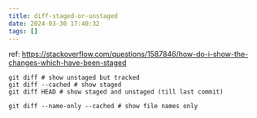 ```yaml
---
title: diff-staged-or-unstaged
date: 2024-03-30 17:40:32
tags: []
---
```

ref: https://stackoverflow.com/questions/1587846/how-do-i-show-the-changes-which-have-been-staged

```
git diff # show unstaged but tracked
git diff --cached # show staged
git diff HEAD # show staged and unstaged (till last commit)

git diff --name-only --cached # show file names only
```

